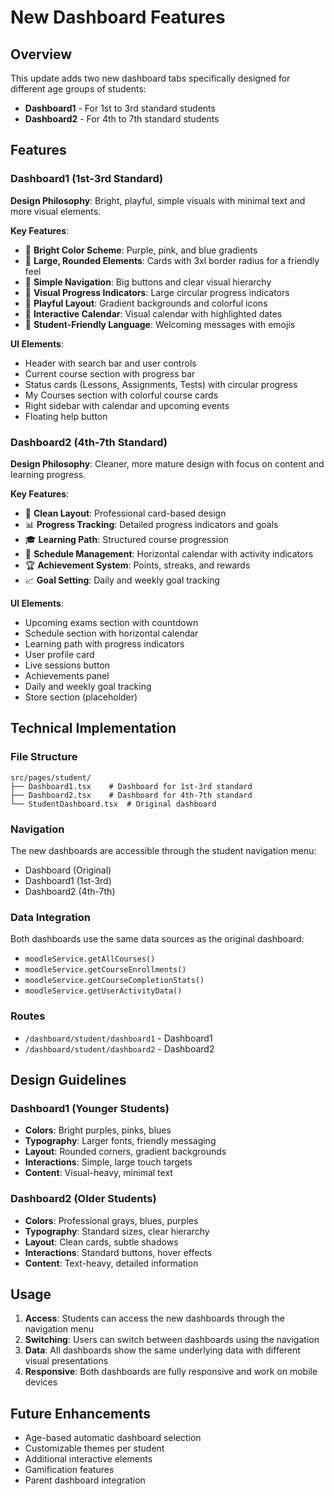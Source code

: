 # New Dashboard Features

## Overview
This update adds two new dashboard tabs specifically designed for different age groups of students:

- **Dashboard1** - For 1st to 3rd standard students
- **Dashboard2** - For 4th to 7th standard students

## Features

### Dashboard1 (1st-3rd Standard)
**Design Philosophy**: Bright, playful, simple visuals with minimal text and more visual elements.

**Key Features**:
- 🎨 **Bright Color Scheme**: Purple, pink, and blue gradients
- 🔵 **Large, Rounded Elements**: Cards with 3xl border radius for a friendly feel
- 📱 **Simple Navigation**: Big buttons and clear visual hierarchy
- 🎯 **Visual Progress Indicators**: Large circular progress indicators
- 🎪 **Playful Layout**: Gradient backgrounds and colorful icons
- 📅 **Interactive Calendar**: Visual calendar with highlighted dates
- 🎉 **Student-Friendly Language**: Welcoming messages with emojis

**UI Elements**:
- Header with search bar and user controls
- Current course section with progress bar
- Status cards (Lessons, Assignments, Tests) with circular progress
- My Courses section with colorful course cards
- Right sidebar with calendar and upcoming events
- Floating help button

### Dashboard2 (4th-7th Standard)
**Design Philosophy**: Cleaner, more mature design with focus on content and learning progress.

**Key Features**:
- 🎯 **Clean Layout**: Professional card-based design
- 📊 **Progress Tracking**: Detailed progress indicators and goals
- 🎓 **Learning Path**: Structured course progression
- 📅 **Schedule Management**: Horizontal calendar with activity indicators
- 🏆 **Achievement System**: Points, streaks, and rewards
- 📈 **Goal Setting**: Daily and weekly goal tracking

**UI Elements**:
- Upcoming exams section with countdown
- Schedule section with horizontal calendar
- Learning path with progress indicators
- User profile card
- Live sessions button
- Achievements panel
- Daily and weekly goal tracking
- Store section (placeholder)

## Technical Implementation

### File Structure
```
src/pages/student/
├── Dashboard1.tsx    # Dashboard for 1st-3rd standard
├── Dashboard2.tsx    # Dashboard for 4th-7th standard
└── StudentDashboard.tsx  # Original dashboard
```

### Navigation
The new dashboards are accessible through the student navigation menu:
- Dashboard (Original)
- Dashboard1 (1st-3rd)
- Dashboard2 (4th-7th)

### Data Integration
Both dashboards use the same data sources as the original dashboard:
- `moodleService.getAllCourses()`
- `moodleService.getCourseEnrollments()`
- `moodleService.getCourseCompletionStats()`
- `moodleService.getUserActivityData()`

### Routes
- `/dashboard/student/dashboard1` - Dashboard1
- `/dashboard/student/dashboard2` - Dashboard2

## Design Guidelines

### Dashboard1 (Younger Students)
- **Colors**: Bright purples, pinks, blues
- **Typography**: Larger fonts, friendly messaging
- **Layout**: Rounded corners, gradient backgrounds
- **Interactions**: Simple, large touch targets
- **Content**: Visual-heavy, minimal text

### Dashboard2 (Older Students)
- **Colors**: Professional grays, blues, purples
- **Typography**: Standard sizes, clear hierarchy
- **Layout**: Clean cards, subtle shadows
- **Interactions**: Standard buttons, hover effects
- **Content**: Text-heavy, detailed information

## Usage

1. **Access**: Students can access the new dashboards through the navigation menu
2. **Switching**: Users can switch between dashboards using the navigation
3. **Data**: All dashboards show the same underlying data with different visual presentations
4. **Responsive**: Both dashboards are fully responsive and work on mobile devices

## Future Enhancements

- Age-based automatic dashboard selection
- Customizable themes per student
- Additional interactive elements
- Gamification features
- Parent dashboard integration
